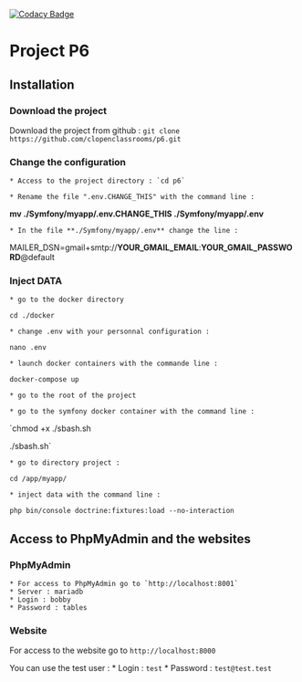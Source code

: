 [![Codacy Badge](https://app.codacy.com/project/badge/Grade/eab5d78c07814f4d8c8ff28dcd75b0d0)](https://www.codacy.com/gh/clopenclassrooms/p6/dashboard?utm_source=github.com&amp;utm_medium=referral&amp;utm_content=clopenclassrooms/p6&amp;utm_campaign=Badge_Grade)

# Project P6
## Installation
### Download the project
Download the project from github : 
`git clone https://github.com/clopenclassrooms/p6.git`

### Change the configuration
    * Access to the project directory : `cd p6`

    * Rename the file ".env.CHANGE_THIS" with the command line : 
**mv ./Symfony/myapp/.env.CHANGE_THIS ./Symfony/myapp/.env**

    * In the file **./Symfony/myapp/.env** change the line : 
MAILER_DSN=gmail+smtp://**YOUR_GMAIL_EMAIL**:**YOUR_GMAIL_PASSWORD**@default

### Inject DATA
    * go to the docker directory 
`cd ./docker`

    * change .env with your personnal configuration : 
`nano .env`

    * launch docker containers with the commande line : 
`docker-compose up`

    * go to the root of the project

    * go to the symfony docker container with the command line :
`chmod +x ./sbash.sh

./sbash.sh`

    * go to directory project : 
`cd /app/myapp/`

    * inject data with the command line :
`php bin/console doctrine:fixtures:load --no-interaction`

## Access to PhpMyAdmin and the websites
### PhpMyAdmin
    * For access to PhpMyAdmin go to `http://localhost:8001`
    * Server : mariadb
    * Login : bobby
    * Password : tables
### Website
For access to the website go to `http://localhost:8000`

You can use the test user : 
    * Login : `test`
    * Password : `test@test.test`